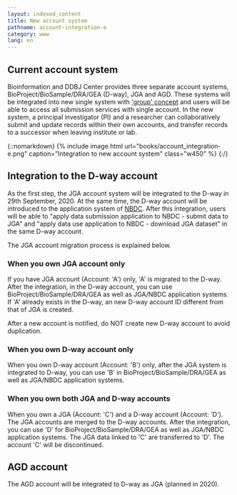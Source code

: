 ```yaml
---
layout: indexed_content
title: New account system
pathname: account-integration-e
category: www
lang: en
---
```


## Current account system <a name="current-account"></a>

Bioinformation and DDBJ Center provides three separate account systems,
BioProject/BioSample/DRA/GEA (D-way), JGA and AGD. These systems will be
integrated into new single system with ['group' concept](group-e.html)
and users will be able to access all submission services with single
account. In the new system, a principal investigator (PI) and a
researcher can collaboratively submit and update records within their
own accounts, and transfer records to a successor when leaving institute
or lab.

{::nomarkdown}
{% include image.html url="books/account_integration-e.png" caption="Integration to new account system" class="w450" %}
{:/}

## Integration to the D-way account<a name="migration"></a>

As the first step, the JGA account system will be integrated to the D-way in 29th September, 2020. At the same time, the D-way account will be introduced to the application system of <a href="https://humandbs.biosciencedbc.jp/en">NBDC</a>. After this integration, users will be able to "apply data submission application to NBDC - submit data to JGA" and "apply data use application to NBDC - download JGA dataset" in the same D-way account.

The JGA account migration process is explained below.

### When you own JGA account only <a name="jga-only"></a>

If you have JGA account (Account: 'A') only, 'A' is migrated to the D-way. After the integration, in the D-way account, you can use BioProject/BioSample/DRA/GEA as well as JGA/NBDC application systems. If 'A' already exists in the D-way, an new D-way account ID different from that of JGA is created.

<span class="red">After a new account is notified, do NOT
create new D-way account to avoid duplication.</span>

### When you own D-way account only <a name="dway-only"></a>

When you own D-way account (Account: 'B') only, after the JGA system is integrated to D-way, you can use 'B' in BioProject/BioSample/DRA/GEA as well as JGA/NBDC application systems.

### When you own both JGA and D-way accounts <a name="jga-and-dway"></a>

When you own a JGA (Account: 'C') and a D-way account (Account: 'D'). 
<span class="attention_text">The JGA accounts are merged to the D-way accounts.</span>
After the integration, you can use 'D' for BioProject/BioSample/DRA/GEA as well as JGA/NBDC application systems. The JGA data linked to 'C' are transferred to 'D'. The account 'C' will be discontinued.

## AGD account <a name="agd-account"></a>

The AGD account will be integrated to D-way as JGA (planned in 2020).